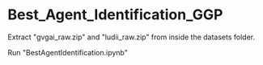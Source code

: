 # Best_Agent_Identification_GGP

Extract "gvgai_raw.zip" and "ludii_raw.zip" from inside the datasets folder.

Run "BestAgentIdentification.ipynb"
